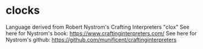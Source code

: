 # clocks
Language derived from Robert Nystrom's Crafting Interpreters "clox"
See here for Nystrom's book: https://www.craftinginterpreters.com/
See here for Nystrom's github: https://github.com/munificent/craftinginterpreters
